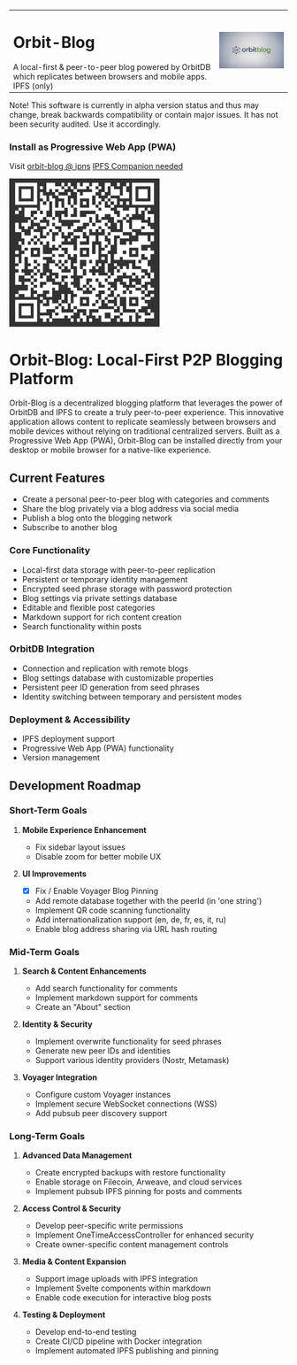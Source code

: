 <table border="0" cellspacing="0" cellpadding="0">
  <tr>
      <td>
      <h1>Orbit-Blog</h1>A local-first & peer-to-peer blog powered by OrbitDB which replicates between browsers and mobile apps. IPFS (only)</td>
    <td><img src="./public/orbitbloglogo-700.png" width="300" alt="Orbit Blog Logo"></td>
  </tr>
</table>
Note! This software is currently in alpha version status and thus may change, break backwards compatibility or contain major issues. It has not been security audited. Use it accordingly.

### Install as Progressive Web App (PWA)

Visit [orbit-blog @ ipns](ipns://k51qzi5uqu5djjnnjgtviql86f19isjyz6azhw48ovgn22m6otstezp2ngfs8g) [IPFS Companion needed](https://docs.ipfs.tech/install/ipfs-companion/)

[![QR Code to PWA](/public/ipns.dweb.link.png)](https://k51qzi5uqu5djjnnjgtviql86f19isjyz6azhw48ovgn22m6otstezp2ngfs8g.ipns.dweb.link/)

# Orbit-Blog: Local-First P2P Blogging Platform

Orbit-Blog is a decentralized blogging platform that leverages the power of OrbitDB and IPFS to create a truly peer-to-peer experience. This innovative application allows content to replicate seamlessly between browsers and mobile devices without relying on traditional centralized servers. Built as a Progressive Web App (PWA), Orbit-Blog can be installed directly from your desktop or mobile browser for a native-like experience.

## Current Features
- Create a personal peer-to-peer blog with categories and comments
- Share the blog privately via a blog address via social media 
- Publish a blog onto the blogging network
- Subscribe to another blog 

### Core Functionality
- Local-first data storage with peer-to-peer replication
- Persistent or temporary identity management
- Encrypted seed phrase storage with password protection
- Blog settings via private settings database
- Editable and flexible post categories
- Markdown support for rich content creation
- Search functionality within posts

### OrbitDB Integration
- Connection and replication with remote blogs
- Blog settings database with customizable properties
- Persistent peer ID generation from seed phrases
- Identity switching between temporary and persistent modes

### Deployment & Accessibility
- IPFS deployment support
- Progressive Web App (PWA) functionality
- Version management

## Development Roadmap

### Short-Term Goals
1. **Mobile Experience Enhancement**
   - Fix sidebar layout issues
   - Disable zoom for better mobile UX

2. **UI Improvements**
   - [x] Fix / Enable Voyager Blog Pinning
   - Add remote database together with the peerId (in 'one string')
   - Implement QR code scanning functionality
   - Add internationalization support (en, de, fr, es, it, ru)
   - Enable blog address sharing via URL hash routing

### Mid-Term Goals
1. **Search & Content Enhancements**
   - Add search functionality for comments
   - Implement markdown support for comments
   - Create an "About" section

2. **Identity & Security**
   - Implement overwrite functionality for seed phrases
   - Generate new peer IDs and identities
   - Support various identity providers (Nostr, Metamask)

3. **Voyager Integration**
   - Configure custom Voyager instances
   - Implement secure WebSocket connections (WSS)
   - Add pubsub peer discovery support

### Long-Term Goals
1. **Advanced Data Management**
   - Create encrypted backups with restore functionality
   - Enable storage on Filecoin, Arweave, and cloud services
   - Implement pubsub IPFS pinning for posts and comments

2. **Access Control & Security**
   - Develop peer-specific write permissions
   - Implement OneTimeAccessController for enhanced security
   - Create owner-specific content management controls

3. **Media & Content Expansion**
   - Support image uploads with IPFS integration
   - Implement Svelte components within markdown
   - Enable code execution for interactive blog posts

4. **Testing & Deployment**
   - Develop end-to-end testing
   - Create CI/CD pipeline with Docker integration
   - Implement automated IPFS publishing and pinning